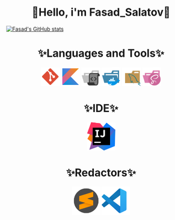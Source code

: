 <h1 align=center> 🍂Hello, i'm Fasad_Salatov🍂 </h1>

[![Fasad's GitHub stats](https://github-readme-stats.vercel.app/api?username=FasadSalatov&theme=transparent&card_width=1000px&text_color=aa2222&icon_color=aa2222&title_color=aa2222&show_icons=true&show_owner=true&cache_seconds)](https://github.com/anuraghazra/github-readme-stats)


<h1 align=center>✨Languages and Tools✨</h1>
<div align=center>
  <img src="svgs/languages/BAM (3).svg" width=50px>
  <img src="svgs/languages/BAM (4).svg" width=50px>
  <img src="svgs/languages/BAM (14).svg" width=50px>
  <img src="svgs/languages/BAM (2).svg" width=50px>
  <img src="svgs/languages/BAM (6).svg" width=50px>
  <img src="svgs/languages/BAM (8).svg" width=50px>
</div>
<h1 align=center>✨IDE✨</h1>
<div align=center>
  <img src="svgs/ide/jb (5).svg" width=75px>
</div>

<h1 align=center>✨Redactors✨</h1>
<div align=center>
  <img src="svgs/redactors/sb.svg" width=75px>
  <img src="svgs/redactors/vs.svg" width=75px>
</div>



